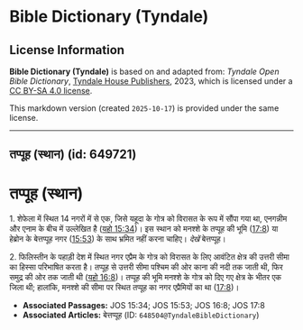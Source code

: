 # Bible Dictionary (Tyndale)

## License Information

**Bible Dictionary (Tyndale)** is based on and adapted from: _Tyndale Open Bible Dictionary_, [Tyndale House Publishers](https://tyndaleopenresources.com/), 2023, which is licensed under a [CC BY-SA 4.0 license](https://creativecommons.org/licenses/by-sa/4.0/legalcode.en).

This markdown version (created `2025-10-17`) is provided under the same license.



--------------------------------

## तप्पूह (स्थान) (id: 649721)

तप्पूह (स्थान)
==============

1\. शेफेला में स्थित 14 नगरों में से एक, जिसे यहूदा के गोत्र को विरासत के रूप में सौंपा गया था, एनगन्नीम और एनाम के बीच में उल्लेखित है ([यहो 15:34](https://ref.ly/Josh15:34))। इस स्थान को मनश्शे के तप्पूह की भूमि ([17:8](https://ref.ly/Josh17:8)) या हेब्रोन के बेत्तप्पूह नगर ([15:53](https://ref.ly/Josh15:53)) के साथ भ्रमित नहीं करना चाहिए। *देखें* बेत्तप्पूह।

2\. फिलिस्तीन के पहाड़ी देश में स्थित नगर एप्रैम के गोत्र को विरासत के लिए आवंटित क्षेत्र की उत्तरी सीमा का हिस्सा परिभाषित करता है। तप्पूह से उत्तरी सीमा पश्चिम की ओर काना की नदी तक जाती थी, फिर समुद्र की ओर तक जाती थी ([यहो 16:8](https://ref.ly/Josh16:8))। तप्पूह की भूमि मनश्शे के गोत्र को दिए गए क्षेत्र के भीतर एक जिला थी; हालांकि, मनश्शे की सीमा पर स्थित तप्पूह का नगर एप्रैमियों का था ([17:8](https://ref.ly/Josh17:8))।

* **Associated Passages:** JOS 15:34; JOS 15:53; JOS 16:8; JOS 17:8
* **Associated Articles:** बेत्तप्पूह (ID: `648504@TyndaleBibleDictionary`)

